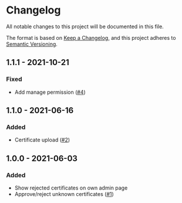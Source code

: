 # Changelog
All notable changes to this project will be documented in this file.

The format is based on [Keep a Changelog](https://keepachangelog.com/en/1.0.0/),
and this project adheres to [Semantic Versioning](https://semver.org/spec/v2.0.0.html).

## 1.1.1 - 2021-10-21
### Fixed
- Add manage permission ([#4](https://github.com/scm-manager/scm-ssl-context-plugin/pull/4))

## 1.1.0 - 2021-06-16
### Added
- Certificate upload ([#2](https://github.com/scm-manager/scm-ssl-context-plugin/pull/2))

## 1.0.0 - 2021-06-03
### Added
- Show rejected certificates on own admin page
- Approve/reject unknown certificates ([#1](https://github.com/scm-manager/scm-ssl-context-plugin/pull/1))
